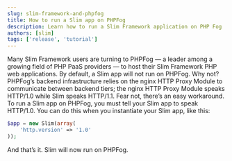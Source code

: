 ```yaml
---
slug: slim-framework-and-phpfog
title: How to run a Slim app on PHPFog
description: Learn how to run a Slim Framework application on PHP Fog
authors: [slim]
tags: ['release', 'tutorial']
---
```


Many Slim Framework users are turning to PHPFog — a leader among a growing field of PHP PaaS providers — to host their Slim Framework PHP web applications. By default, a Slim app will not run on PHPFog. Why not? PHPFog’s backend infrastructure relies on the nginx HTTP Proxy Module to communicate between backend tiers; the nginx HTTP Proxy Module speaks HTTP/1.0 while Slim speaks HTTP/1.1. Fear not, there’s an easy workaround. To run a Slim app on PHPFog, you must tell your Slim app to speak HTTP/1.0. You can do this when you instantiate your Slim app, like this:


<!-- truncate -->


```php
$app = new Slim(array(
    'http.version' => '1.0'
));
```

And that’s it. Slim will now run on PHPFog.